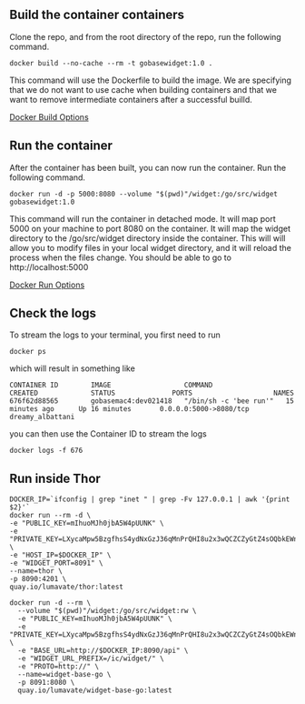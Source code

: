 ## Build the container containers

Clone the repo, and from the root directory of the repo, run the following command.

```
docker build --no-cache --rm -t gobasewidget:1.0 .
```

This command will use the Dockerfile to build the image.  We are specifying that we
do not want to use cache when building containers and that we want to remove intermediate containers after a successful builld.

[Docker Build Options](https://docs.docker.com/engine/reference/commandline/build/)


## Run the container

After the container has been built, you can now run the container.  Run the following command.

```
docker run -d -p 5000:8080 --volume "$(pwd)"/widget:/go/src/widget gobasewidget:1.0
```

This command will run the container in detached mode.  It will map port 5000 on your machine to port 8080 on the container.
It will map the widget directory to the /go/src/widget directory inside the container.  This will will allow you to modify files in your local widget directory, and it will reload the process when the files change.  You should be able to go to http://localhost:5000

[Docker Run Options](https://docs.docker.com/engine/reference/commandline/run/)

## Check the logs

To stream the logs to your terminal, you first need to run

```
docker ps
```

which will result in something like

```
CONTAINER ID        IMAGE                  COMMAND                  CREATED             STATUS              PORTS                    NAMES
676f62d88565        gobasemac4:dev021418   "/bin/sh -c 'bee run'"   15 minutes ago      Up 16 minutes       0.0.0.0:5000->8080/tcp   dreamy_albattani
```

you can then use the Container ID to stream the logs

```
docker logs -f 676
```

## Run inside Thor

```
DOCKER_IP=`ifconfig | grep "inet " | grep -Fv 127.0.0.1 | awk '{print $2}'`
docker run --rm -d \
-e "PUBLIC_KEY=mIhuoMJh0jbA5W4pUUNK" \
-e "PRIVATE_KEY=LXycaMpw5BzgfhsS4ydNxGzJ36qMnPrQHI8u2x3wQCZCZyGtZ4sOQbkEWnHmVchZEa79a0Y3xK7IKCymSLkugyabbJUGuXfyuoKL" \
-e "HOST_IP=$DOCKER_IP" \
-e "WIDGET_PORT=8091" \
--name=thor \
-p 8090:4201 \
quay.io/lumavate/thor:latest

docker run -d --rm \
  --volume "$(pwd)"/widget:/go/src/widget:rw \
  -e "PUBLIC_KEY=mIhuoMJh0jbA5W4pUUNK" \
  -e "PRIVATE_KEY=LXycaMpw5BzgfhsS4ydNxGzJ36qMnPrQHI8u2x3wQCZCZyGtZ4sOQbkEWnHmVchZEa79a0Y3xK7IKCymSLkugyabbJUGuXfyuoKL" \
  -e "BASE_URL=http://$DOCKER_IP:8090/api" \
  -e "WIDGET_URL_PREFIX=/ic/widget/" \
  -e "PROTO=http://" \
  --name=widget-base-go \
  -p 8091:8080 \
  quay.io/lumavate/widget-base-go:latest
```
